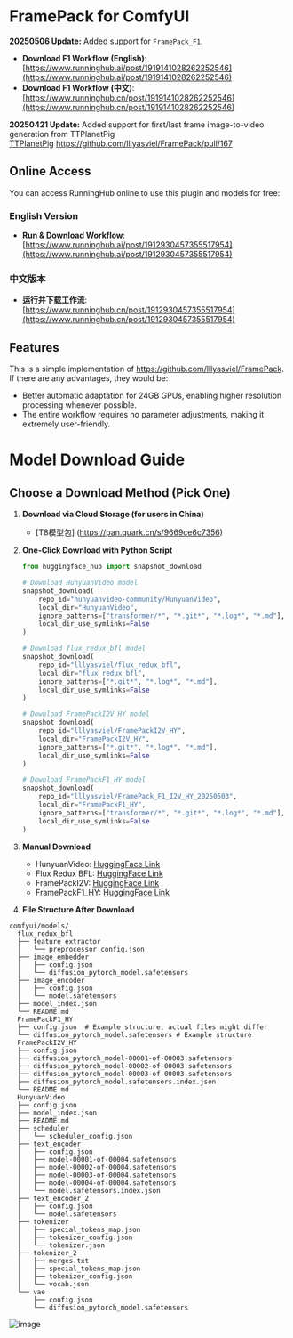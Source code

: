 # FramePack for ComfyUI

**20250506 Update:** Added support for `FramePack_F1`.
- **Download F1 Workflow (English)**: [https://www.runninghub.ai/post/1919141028262252546](https://www.runninghub.ai/post/1919141028262252546)
- **Download F1 Workflow (中文)**: [https://www.runninghub.cn/post/1919141028262252546](https://www.runninghub.cn/post/1919141028262252546)

**20250421 Update:** Added support for first/last frame image-to-video generation from TTPlanetPig  
[TTPlanetPig](https://github.com/TTPlanetPig) https://github.com/lllyasviel/FramePack/pull/167 

## Online Access
You can access RunningHub online to use this plugin and models for free:
### English Version
- **Run & Download Workflow**:  
  [https://www.runninghub.ai/post/1912930457355517954](https://www.runninghub.ai/post/1912930457355517954)
### 中文版本
- **运行并下载工作流**:  
  [https://www.runninghub.cn/post/1912930457355517954](https://www.runninghub.cn/post/1912930457355517954)

## Features  
This is a simple implementation of https://github.com/lllyasviel/FramePack. If there are any advantages, they would be:  
- Better automatic adaptation for 24GB GPUs, enabling higher resolution processing whenever possible.  
- The entire workflow requires no parameter adjustments, making it extremely user-friendly.  




# Model Download Guide

## Choose a Download Method (Pick One)

1. **Download via Cloud Storage (for users in China)**
   - [T8模型包] (https://pan.quark.cn/s/9669ce6c7356)
2. **One-Click Download with Python Script**
   ```python
   from huggingface_hub import snapshot_download

   # Download HunyuanVideo model
   snapshot_download(
       repo_id="hunyuanvideo-community/HunyuanVideo",
       local_dir="HunyuanVideo",
       ignore_patterns=["transformer/*", "*.git*", "*.log*", "*.md"],
       local_dir_use_symlinks=False
   )

   # Download flux_redux_bfl model
   snapshot_download(
       repo_id="lllyasviel/flux_redux_bfl",
       local_dir="flux_redux_bfl",
       ignore_patterns=["*.git*", "*.log*", "*.md"],
       local_dir_use_symlinks=False
   )

   # Download FramePackI2V_HY model
   snapshot_download(
       repo_id="lllyasviel/FramePackI2V_HY",
       local_dir="FramePackI2V_HY",
       ignore_patterns=["*.git*", "*.log*", "*.md"],
       local_dir_use_symlinks=False
   )

   # Download FramePackF1_HY model
   snapshot_download(
       repo_id="lllyasviel/FramePack_F1_I2V_HY_20250503",
       local_dir="FramePackF1_HY",
       ignore_patterns=["transformer/*", "*.git*", "*.log*", "*.md"],
       local_dir_use_symlinks=False
   )

3. **Manual Download**
   - HunyuanVideo: [HuggingFace Link](https://huggingface.co/hunyuanvideo-community/HunyuanVideo/tree/main)
   - Flux Redux BFL: [HuggingFace Link](https://huggingface.co/lllyasviel/flux_redux_bfl/tree/main)
   - FramePackI2V: [HuggingFace Link](https://huggingface.co/lllyasviel/FramePackI2V_HY/tree/main)
   - FramePackF1_HY: [HuggingFace Link](https://huggingface.co/lllyasviel/FramePack_F1_I2V_HY_20250503/tree/main)

4. **File Structure After Download**
```
comfyui/models/
  flux_redux_bfl
  ├── feature_extractor
  │   └── preprocessor_config.json
  ├── image_embedder
  │   ├── config.json
  │   └── diffusion_pytorch_model.safetensors
  ├── image_encoder
  │   ├── config.json
  │   └── model.safetensors
  ├── model_index.json
  └── README.md
  FramePackF1_HY
  ├── config.json  # Example structure, actual files might differ
  └── diffusion_pytorch_model.safetensors # Example structure
  FramePackI2V_HY
  ├── config.json
  ├── diffusion_pytorch_model-00001-of-00003.safetensors
  ├── diffusion_pytorch_model-00002-of-00003.safetensors
  ├── diffusion_pytorch_model-00003-of-00003.safetensors
  ├── diffusion_pytorch_model.safetensors.index.json
  └── README.md
  HunyuanVideo
  ├── config.json
  ├── model_index.json
  ├── README.md
  ├── scheduler
  │   └── scheduler_config.json
  ├── text_encoder
  │   ├── config.json
  │   ├── model-00001-of-00004.safetensors
  │   ├── model-00002-of-00004.safetensors
  │   ├── model-00003-of-00004.safetensors
  │   ├── model-00004-of-00004.safetensors
  │   └── model.safetensors.index.json
  ├── text_encoder_2
  │   ├── config.json
  │   └── model.safetensors
  ├── tokenizer
  │   ├── special_tokens_map.json
  │   ├── tokenizer_config.json
  │   └── tokenizer.json
  ├── tokenizer_2
  │   ├── merges.txt
  │   ├── special_tokens_map.json
  │   ├── tokenizer_config.json
  │   └── vocab.json
  └── vae
      ├── config.json
      └── diffusion_pytorch_model.safetensors
```
![image](https://github.com/user-attachments/assets/7230b594-441f-45d9-bd0c-dedf7df11888)

